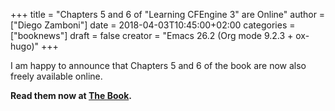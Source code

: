 +++
title = "Chapters 5 and 6 of \"Learning CFEngine 3\" are Online"
author = ["Diego Zamboni"]
date = 2018-04-03T10:45:00+02:00
categories = ["booknews"]
draft = false
creator = "Emacs 26.2 (Org mode 9.2.3 + ox-hugo)"
+++

I am happy to announce that Chapters 5 and 6 of the book are now also freely available online.

**Read them now at [The Book](/book).**
